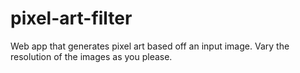 # pixel-art-filter
Web app that generates pixel art based off an input image. Vary the resolution of the images as you please.
